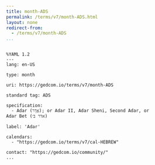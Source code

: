 ```yaml
---
title: month-ADS
permalink: /terms/v7/month-ADS.html
layout: none
redirect-from:
  - /terms/v7/month-ADS
...
```


```

%YAML 1.2
---
lang: en-US

type: month

uri: https://gedcom.io/terms/v7/month-ADS

standard tag: ADS

specification:
  - Adar (אֲדָר); or Adar II, Adar Sheni, Second Adar, or Adar Bet (אדר ב׳)

label: 'Adar'

calendars:
  - "https://gedcom.io/terms/v7/cal-HEBREW"

contact: "https://gedcom.io/community/"
...

```
